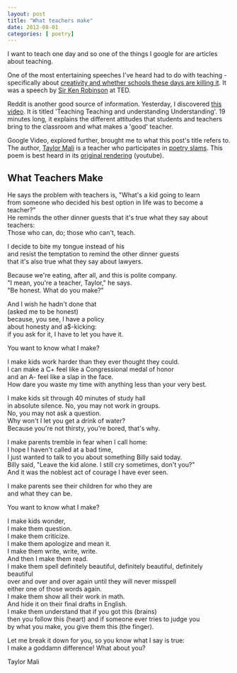```yaml
---
layout: post
title: "What teachers make"
date: 2012-08-01
categories: [ poetry]
---
```

I want to teach one day and so one of the things I google for are articles about teaching. 

One of the most entertaining speeches I've heard had to do with teaching - specifically about [creativity and whether schools these days are killing it](http://www.ted.com/index.php/talks/ken_robinson_says_schools_kill_creativity.html). It was a speech by [Sir Ken Robinson](http://en.wikipedia.org/wiki/Sir_Ken_Robinson) at TED.

Reddit is another good source of information. Yesterday, I discovered [this video](http://video.google.com/videoplay?docid=-5629273206953884671&hl=en). It is titled 'Teaching Teaching and understanding Understanding'. 19 minutes long, it explains the different attitudes that students and teachers bring to the classroom and what makes a 'good' teacher. 

Google Video, explored further, brought me to what this post's title refers to. The author, [Taylor Mali](http://en.wikipedia.org/wiki/Taylor_Mali) is a teacher who participates in [poetry slams](http://en.wikipedia.org/wiki/Poetry_slam). This poem is best heard in its [original rendering](http://www.youtube.com/watch?v=RxsOVK4syxU) (youtube). 

## What Teachers Make 

He says the problem with teachers is, "What's a kid going to learn <br/>
from someone who decided his best option in life was to become a teacher?" <br/>
He reminds the other dinner guests that it's true what they say about <br/>
teachers: <br/>
Those who can, do; those who can't, teach.<br/>

I decide to bite my tongue instead of his <br/>
and resist the temptation to remind the other dinner guests <br/>
that it's also true what they say about lawyers.<br/>

Because we're eating, after all, and this is polite company.<br/>
"I mean, you're a teacher, Taylor," he says. <br/>
"Be honest. What do you make?"<br/>

And I wish he hadn't done that <br/>
(asked me to be honest) <br/>
because, you see, I have a policy <br/>
about honesty and a$-kicking: <br/>
if you ask for it, I have to let you have it.<br/>

You want to know what I make?<br/>

I make kids work harder than they ever thought they could. <br/>
I can make a C+ feel like a Congressional medal of honor <br/>
and an A- feel like a slap in the face. <br/>
How dare you waste my time with anything less than your very best.<br/>

I make kids sit through 40 minutes of study hall <br/>
in absolute silence. No, you may not work in groups. <br/>
No, you may not ask a question. <br/>
Why won't I let you get a drink of water? <br/>
Because you're not thirsty, you're bored, that's why.<br/>

I make parents tremble in fear when I call home: <br/>
I hope I haven't called at a bad time, <br/>
I just wanted to talk to you about something Billy said today. <br/>
Billy said, "Leave the kid alone. I still cry sometimes, don't you?" <br/>
And it was the noblest act of courage I have ever seen.<br/>

I make parents see their children for who they are <br/>
and what they can be.<br/>

You want to know what I make?<br/>

I make kids wonder, <br/>
I make them question. <br/>
I make them criticize. <br/>
I make them apologize and mean it. <br/>
I make them write, write, write. <br/>
And then I make them read. <br/>
I make them spell definitely beautiful, definitely beautiful, definitely <br/>
beautiful <br/>
over and over and over again until they will never misspell <br/>
either one of those words again. <br/>
I make them show all their work in math. <br/>
And hide it on their final drafts in English. <br/>
I make them understand that if you got this (brains) <br/>
then you follow this (heart) and if someone ever tries to judge you <br/>
by what you make, you give them this (the finger).<br/>

Let me break it down for you, so you know what I say is true: <br/>
I make a goddamn difference! What about you?<br/>

Taylor Mali
